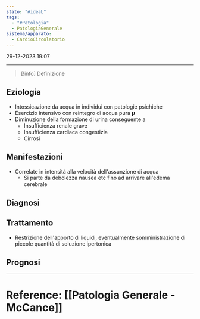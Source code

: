```yaml
---
stato: "#ideaL"
tags:
  - "#Patologia"
  - PatologiaGenerale
sistema/apparato:
  - CardioCircolatorio
---
```

29-12-2023 19:07

--- 

>[!info] Definizione
>

## Eziologia
- Intossicazione da acqua in individui con patologie psichiche
- Esercizio intensivo con reintegro di acqua pura **µ**
- Diminuzione della formazione di urina conseguente a
	- Insufficienza renale grave
	- Insufficienza cardiaca congestizia 
	- Cirrosi
## Manifestazioni
- Correlate in intensità alla velocità dell'assunzione di acqua
	- Si parte da debolezza nausea etc fino ad arrivare all'edema cerebrale
## Diagnosi

## Trattamento
- Restrizione dell'apporto di liquidi, eventualmente somministrazione di piccole quantità di soluzione ipertonica

## Prognosi













--- 
# Reference: [[Patologia Generale - McCance]]